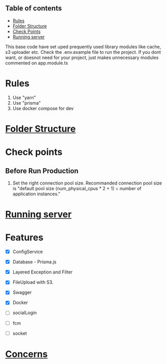 ## Table of contents
- [Rules](#rules)
- [Folder Structure](#folder-structure)
- [Check Points](#check-points)
- [Running server](#running-server)

This base code have set uped prequently used library modules like cache, s3 uploader etc.
Check the .env.example file to run the project.
If you dont want, or doesnot need for your project, just makes unnecessary modules commented on app.module.ts 


# Rules<a id="rules"></a>
1. Use "yarn"
2. Use "prisma"
3. Use docker compose for dev

# [Folder Structure](./docs/folder-structure.md)<a id="folder-structure"></a>

# Check points <a id="check-points"></a>
## Before Run Production
1. Set the right connection pool size.
Recommanded connection pool size is "default pool size (num_physical_cpus * 2 + 1) ÷ number of application instances."

<!-- # Running server <a id="running-server"></a> -->
# [Running server](./docs/running-server.md)<a id="running-server"></a>

# Features

- [x] ConfigService
- [x] Database - Prisma.js
- [x] Layered Exception and Filter
- [x] FileUpload with S3.
- [x] Swagger
- [x] Docker
- [ ] socialLogin
- [ ] fcm
- [ ] socket


# [Concerns](./docs/concern.md)